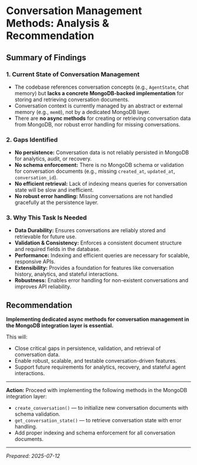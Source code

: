 # Conversation Management Methods: Analysis & Recommendation

## Summary of Findings

### 1. Current State of Conversation Management
- The codebase references conversation concepts (e.g., `AgentState`, chat memory) but **lacks a concrete MongoDB-backed implementation** for storing and retrieving conversation documents.
- Conversation context is currently managed by an abstract or external memory (e.g., `mem0`), not by a dedicated MongoDB layer.
- There are **no async methods** for creating or retrieving conversation data from MongoDB, nor robust error handling for missing conversations.

### 2. Gaps Identified
- **No persistence:** Conversation data is not reliably persisted in MongoDB for analytics, audit, or recovery.
- **No schema enforcement:** There is no MongoDB schema or validation for conversation documents (e.g., missing `created_at`, `updated_at`, `conversation_id`).
- **No efficient retrieval:** Lack of indexing means queries for conversation state will be slow and inefficient.
- **No robust error handling:** Missing conversations are not handled gracefully at the persistence layer.

### 3. Why This Task Is Needed
- **Data Durability:** Ensures conversations are reliably stored and retrievable for future use.
- **Validation & Consistency:** Enforces a consistent document structure and required fields in the database.
- **Performance:** Indexing and efficient queries are necessary for scalable, responsive APIs.
- **Extensibility:** Provides a foundation for features like conversation history, analytics, and stateful interactions.
- **Robustness:** Enables error handling for non-existent conversations and improves API reliability.

## Recommendation

**Implementing dedicated async methods for conversation management in the MongoDB integration layer is essential.**

This will:
- Close critical gaps in persistence, validation, and retrieval of conversation data.
- Enable robust, scalable, and testable conversation-driven features.
- Support future requirements for analytics, recovery, and stateful agent interactions.

---

**Action:**
Proceed with implementing the following methods in the MongoDB integration layer:
- `create_conversation()` — to initialize new conversation documents with schema validation.
- `get_conversation_state()` — to retrieve conversation state with error handling.
- Add proper indexing and schema enforcement for all conversation documents.

---

*Prepared: 2025-07-12*

